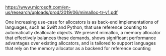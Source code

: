 
https://www.microsoft.com/en-us/research/uploads/prod/2019/06/mimalloc-tr-v1.pdf

One increasing use-case for allocators is as back-end implementations of languages, such as Swift and Python,
that use reference counting to automatically deallocate objects. We present mimalloc, a memory allocator
that effectively balances these demands, shows significant performance advantages over existing allocators,
and is tailored to support languages that rely on the memory allocator as a backend for reference counting
